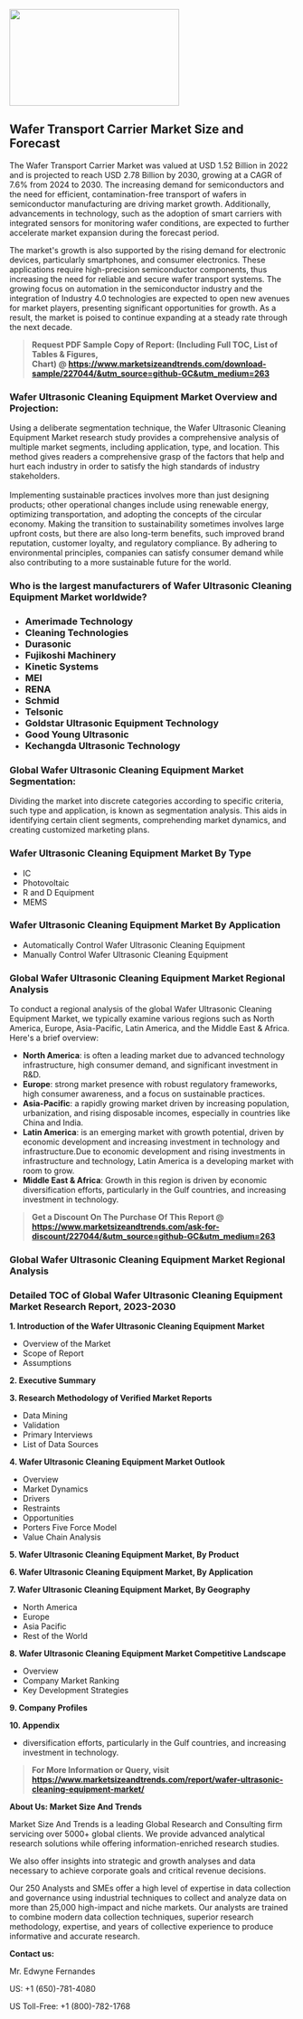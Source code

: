 <p><img class="alignnone size-medium wp-image-20088" src="https://ffe5etoiles.com/wp-content/uploads/2024/12/MST1-300x171.png" alt="" width="300" height="171" /></p><h2>Wafer Transport Carrier Market Size and Forecast</h2><p>The Wafer Transport Carrier Market was valued at USD 1.52 Billion in 2022 and is projected to reach USD 2.78 Billion by 2030, growing at a CAGR of 7.6% from 2024 to 2030. The increasing demand for semiconductors and the need for efficient, contamination-free transport of wafers in semiconductor manufacturing are driving market growth. Additionally, advancements in technology, such as the adoption of smart carriers with integrated sensors for monitoring wafer conditions, are expected to further accelerate market expansion during the forecast period.</p><p>The market's growth is also supported by the rising demand for electronic devices, particularly smartphones, and consumer electronics. These applications require high-precision semiconductor components, thus increasing the need for reliable and secure wafer transport systems. The growing focus on automation in the semiconductor industry and the integration of Industry 4.0 technologies are expected to open new avenues for market players, presenting significant opportunities for growth. As a result, the market is poised to continue expanding at a steady rate through the next decade.</p></p><blockquote id="" class=""><strong>Request PDF Sample Copy of Report: (Including Full TOC, List of Tables &amp; Figures, Chart)&nbsp;@&nbsp;<strong><a href="https://www.marketsizeandtrends.com/download-sample/227044/&utm_source=github-GC&utm_medium=263" target="_blank">https://www.marketsizeandtrends.com/download-sample/227044/&utm_source=github-GC&utm_medium=263</a></strong></strong></blockquote><h3 id="" class="">Wafer Ultrasonic Cleaning Equipment Market&nbsp;Overview and Projection:</h3><p id="" class="">Using a deliberate segmentation technique, the Wafer Ultrasonic Cleaning Equipment Market research study provides a comprehensive analysis of multiple market segments, including application, type, and location. This method gives readers a comprehensive grasp of the factors that help and hurt each industry in order to satisfy the high standards of industry stakeholders. <br /> <br />Implementing sustainable practices involves more than just designing products; other operational changes include using renewable energy, optimizing transportation, and adopting the concepts of the circular economy. Making the transition to sustainability sometimes involves large upfront costs, but there are also long-term benefits, such improved brand reputation, customer loyalty, and regulatory compliance. By adhering to environmental principles, companies can satisfy consumer demand while also contributing to a more sustainable future for the world.</p><h3 id="" class="">Who is the largest manufacturers of&nbsp;Wafer Ultrasonic Cleaning Equipment Market worldwide?</h3><h3 class=""><p><ul><li>Amerimade Technology </li><li> Cleaning Technologies </li><li> Durasonic </li><li> Fujikoshi Machinery </li><li> Kinetic Systems </li><li> MEI </li><li> RENA </li><li> Schmid </li><li> Telsonic </li><li> Goldstar Ultrasonic Equipment Technology </li><li> Good Young Ultrasonic </li><li> Kechangda Ultrasonic Technology</li></ul></p></h3><h3 id="" class="">Global&nbsp;Wafer Ultrasonic Cleaning Equipment Market Segmentation:</h3><p id="" class="">Dividing the market into discrete categories according to specific criteria, such type and application, is known as segmentation analysis. This aids in identifying certain client segments, comprehending market dynamics, and creating customized marketing plans.</p><h3 id="" class="">Wafer Ultrasonic Cleaning Equipment Market&nbsp;By Type</h3><p><p><ul><li>IC</li><li> Photovoltaic</li><li> R and D Equipment</li><li> MEMS</p></li></ul></p></p><h3 id="" class="">Wafer Ultrasonic Cleaning Equipment Market&nbsp;By Application</h3><p class=""><p><ul><li>Automatically Control Wafer Ultrasonic Cleaning Equipment</li><li> Manually Control Wafer Ultrasonic Cleaning Equipment</li></ul></p></p><h3 id="" class="">Global Wafer Ultrasonic Cleaning Equipment Market Regional Analysis</h3><p id="" class="">To conduct a regional analysis of the global Wafer Ultrasonic Cleaning Equipment Market, we typically examine various regions such as North America, Europe, Asia-Pacific, Latin America, and the Middle East &amp; Africa. Here's a brief overview:</p><ul><li><strong>North America</strong>: is often a leading market due to advanced technology infrastructure, high consumer demand, and significant investment in R&amp;D.</li><li><strong>Europe</strong>: strong market presence with robust regulatory frameworks, high consumer awareness, and a focus on sustainable practices.</li><li><strong>Asia-Pacific</strong>: a rapidly growing market driven by increasing population, urbanization, and rising disposable incomes, especially in countries like China and India.</li><li><strong>Latin America</strong>: is an emerging market with growth potential, driven by economic development and increasing investment in technology and infrastructure.Due to economic development and rising investments in infrastructure and technology, Latin America is a developing market with room to grow.</li><li><strong>Middle East &amp; Africa</strong>: Growth in this region is driven by economic diversification efforts, particularly in the Gulf countries, and increasing investment in technology.</li></ul><blockquote id="" class=""><strong>Get a Discount On The Purchase Of This Report @ <strong><a href="https://www.marketsizeandtrends.com/ask-for-discount/227044/&utm_source=github-GC&utm_medium=263" target="_blank">https://www.marketsizeandtrends.com/ask-for-discount/227044/&utm_source=github-GC&utm_medium=263</a></strong></strong></blockquote><h3 id="" class="">Global Wafer Ultrasonic Cleaning Equipment Market Regional Analysis</h3><h3 id="" class="">Detailed TOC of Global Wafer Ultrasonic Cleaning Equipment Market Research Report, 2023-2030</h3><p id="" class=""><strong>1. Introduction of the Wafer Ultrasonic Cleaning Equipment Market</strong></p><ul><li>Overview of the Market</li><li>Scope of Report</li><li>Assumptions</li></ul><p id="" class=""><strong>2. Executive Summary</strong></p><p id="" class=""><strong>3. Research Methodology of Verified Market Reports</strong></p><ul><li>Data Mining</li><li>Validation</li><li>Primary Interviews</li><li>List of Data Sources</li></ul><p id="" class=""><strong>4. Wafer Ultrasonic Cleaning Equipment Market Outlook</strong></p><ul><li>Overview</li><li>Market Dynamics</li><li>Drivers</li><li>Restraints</li><li>Opportunities</li><li>Porters Five Force Model</li><li>Value Chain Analysis</li></ul><p id="" class=""><strong>5. Wafer Ultrasonic Cleaning Equipment Market, By Product</strong></p><p id="" class=""><strong>6. Wafer Ultrasonic Cleaning Equipment Market, By Application</strong></p><p id="" class=""><strong>7. Wafer Ultrasonic Cleaning Equipment Market, By Geography</strong></p><ul><li>North America</li><li>Europe</li><li>Asia Pacific</li><li>Rest of the World</li></ul><p id="" class=""><strong>8. Wafer Ultrasonic Cleaning Equipment Market Competitive Landscape</strong></p><ul><li>Overview</li><li>Company Market Ranking</li><li>Key Development Strategies</li></ul><p id="" class=""><strong>9. Company Profiles</strong></p><p id="" class=""><strong>10. Appendix</strong></p><ul><li>diversification efforts, particularly in the Gulf countries, and increasing investment in technology.</li></ul><blockquote id="" class=""><strong>For More Information or Query, visit <strong><strong><a href="https://www.marketsizeandtrends.com/report/wafer-ultrasonic-cleaning-equipment-market/" target="_blank">https://www.marketsizeandtrends.com/report/wafer-ultrasonic-cleaning-equipment-market/</a></strong></strong></strong></blockquote><p id="" class=""><strong>About Us: Market Size And Trends</strong></p><p id="" class="">Market Size And Trends is a leading Global Research and Consulting firm servicing over 5000+ global clients. We provide advanced analytical research solutions while offering information-enriched research studies.</p><p id="" class="">We also offer insights into strategic and growth analyses and data necessary to achieve corporate goals and critical revenue decisions.</p><p id="" class="">Our 250 Analysts and SMEs offer a high level of expertise in data collection and governance using industrial techniques to collect and analyze data on more than 25,000 high-impact and niche markets. Our analysts are trained to combine modern data collection techniques, superior research methodology, expertise, and years of collective experience to produce informative and accurate research.</p><p id="" class=""><strong>Contact us:</strong></p><p id="" class="">Mr. Edwyne Fernandes</p><p id="" class="">US: +1 (650)-781-4080</p><p id="" class="">US Toll-Free: +1 (800)-782-1768</p>
